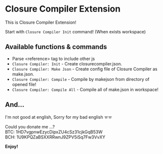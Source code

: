 # Closure Compiler Extension

This is Closure Compiler Extension!  

Start with `Closure Compiler Init` command! (When exists workspace)

## Available functions & commands
* Parse &lt;reference&gt; tag to include other js
* `Closure Compiler: Init` - Create closurecompiler.json.
* `Closure Compiler: Make Json` - Create config file of Closure Compiler as make.json.
* `Closure Compiler: Compile` - Compile by makejson from directory of opened file!
* `Closure Compiler: Compile All` - Compile all of make.json in workspace!

## And...

I'm not good at english, Sorry for my bad english ㅠㅠ  

Could you donate me ...?  
BTC: 1HD7vgpnwEzycDipxZU4cSz31cjkGqB53W  
BCH: 1U9KPQZaBSXXRRwnJ9ZPV5iSq7Fw3VvXY

**Enjoy!**